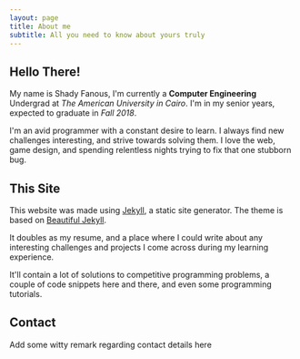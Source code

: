 ```yaml
---
layout: page
title: About me
subtitle: All you need to know about yours truly
---
```


## Hello There! 

My name is Shady Fanous, I'm currently a **Computer Engineering**
Undergrad at _The American University in Cairo_. I'm in my senior years, expected to graduate in _Fall 2018_.

I'm an avid programmer with a constant desire to learn. I always find new challenges interesting,
and strive towards solving them. I love the web, game design, and spending relentless nights trying to
fix that one stubborn bug.

## This Site

This website was made using [Jekyll](https://jekyllrb.com/), a static site generator.
The theme is based on [Beautiful Jekyll](https://github.com/daattali/beautiful-jekyll).

It doubles as my resume, and a place where I could write about any interesting challenges and projects I come across during my learning experience.

It'll contain a lot of solutions to competitive programming problems, a couple of code snippets here and there, and even some programming tutorials.

## Contact

Add some witty remark regarding contact details here
